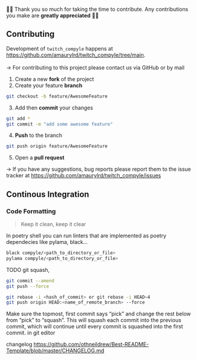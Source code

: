 🎉🎉 Thank you so much for taking the time to contribute. Any contributions you make are **greatly appreciated** 🎉🎉

## Contributing

Development of `twitch_compyle` happens at https://github.com/amaurylrd/twitch_compyle/tree/main.
<br><br>
&rarr; For contributing to this project please contact us via GitHub or by mail <br>

1. Create a new **fork** of the project
2. Create your feature **branch**
```sh
git checkout -b feature/AwesomeFeature
```
3. Add then **commit** your changes
```sh
git add *
git commit -m "add some awesome feature"
```
4. **Push** to the branch
```sh
git push origin feature/AwesomeFeature
```
5. Open a **pull request**

&rarr; If you have any suggestions, bug reports please report them to the issue tracker at https://github.com/amaurylrd/twitch_compyle/issues


## Continous Integration

### Code Formatting

> Keep it clean, keep it clear

In poetry shell you can run linters that are implemented as poetry dependecies like pylama, black...

```sh
black compyle/<path_to_directory_or_file>
pylama compyle/<path_to_directory_or_file>
```

TODO git squash, 

```sh
git commit --amend
git push --force
```
```sh
git rebase -i <hash_of_commit> or git rebase -i HEAD~4
git push origin HEAD:<name_of_remote_branch> --force
```
Make sure the topmost, first commit says “pick” and change the rest below from “pick” to “squash”. This will squash each commit into the previous commit, which will continue until every commit is squashed into the first commit.
in git editor


changelog https://github.com/othneildrew/Best-README-Template/blob/master/CHANGELOG.md